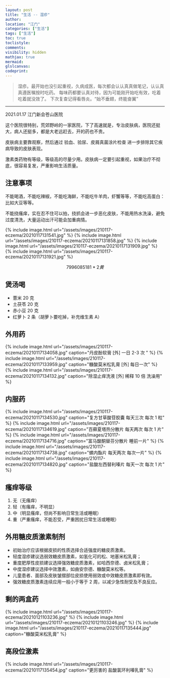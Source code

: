```yaml
---
layout: post
title: "生活 -- 湿疹"
author:
location: "江门"
categories: ["生活"]
tags: ["生活"]
toc: true
toclistyle:
comments:
visibility: hidden
mathjax: true
mermaid:
glslcanvas:
codeprint:
---
```


> 湿疹。最开始也没引起重视，久病成医，每次都会认认真真做笔记，认认真真遵医嘱按时吃药。
> 每味药都要认真对待，因为可能刚开始吃有效，吃着吃着就没效了。
> 下次复查记得看唇炎。“始不垂翅，终能奋翼”

-----

2021.01.17 江门新会苍山医院

这个医院很特别，荒郊野岭的一家医院，下了高速就是，专治皮肤病，医院还挺大，病人还挺多，都是大老远赶去，开的药也不贵。

皮肤病主要靠观察，然后通过 验血、验尿、皮屑真菌涂片检查 进一步排除其它疾病导致的皮肤表现。

激素类药物有等级，等级高的尽量少用。皮肤病一定要引起重视，如果治疗不彻底，很容易复发，严重影响生活质量。


## 注意事项

不能喝酒，不能吃辣椒，不能吃海鲜，不能吃牛羊肉，虾蟹等等，不能吃高蛋白：比如大豆等等。

不能挠瘙痒，实在忍不住可以拍，挠抓会进一步恶化皮肤，不能用热水洗澡，避免过度清洗，大量运动出汗可能会加重病情。

{% include image.html url="/assets/images/210117-eczema/20210117131541.jpg" %}
{% include image.html url="/assets/images/210117-eczema/20210117131858.jpg" %}
{% include image.html url="/assets/images/210117-eczema/20210117131909.jpg" %}
{% include image.html url="/assets/images/210117-eczema/20210117131921.jpg" %}

$$7996085181 * 2 黄$$


## 煲汤喝

* 薏米 $20$ 克
* 土茯苓 $20$ 克
* 赤小豆 $20$ 克
* 红萝卜 $2$ 条（胡萝卜要吃掉，补充维生素 A）


## 外用药

{% include image.html url="/assets/images/210117-eczema/20210117134058.jpg" caption="丹皮酚软膏 [外] 一日 $2$-$3$ 次 " %}
{% include image.html url="/assets/images/210117-eczema/20210117133959.jpg" caption="糠酸莫米松乳膏 [外] 每日一次" %}
{% include image.html url="/assets/images/210117-eczema/20210117134132.jpg" caption="除湿止痒洗液 [外] 稀释 $10$ 倍 洗澡用" %}


## 内服药

{% include image.html url="/assets/images/210117-eczema/20210117134530.jpg" caption="复方甘草酸苷胶囊 每天三次 每次 $1$ 粒" %}
{% include image.html url="/assets/images/210117-eczema/20210117134619.jpg" caption="百藓夏塔热分散片 每天两次 每次 $1$ 片" %}
{% include image.html url="/assets/images/210117-eczema/20210117134716.jpg" caption="富马酸酮替芬分散片 睡前一片" %}
{% include image.html url="/assets/images/210117-eczema/20210117134738.jpg" caption="螺内酯片 每天两次 每次一片" %}
{% include image.html url="/assets/images/210117-eczema/20210117134820.jpg" caption="盐酸左西替利嗪片 每天一次 每次 $1$ 片" %}


## 瘙痒等级

1. 无（无瘙痒）
2. 轻（有瘙痒，不明显）
3. 中（明显瘙痒，但尚不影响日常生活或睡眠）
4. 重（严重瘙痒，不能忍受，严重困扰日常生活或睡眠）


## 外用糖皮质激素制剂

* 初始治疗应该根据皮损的性质选择合适强度的糖皮质激素。
* 轻度湿疹建议选弱效糖皮质激素，如氢化可的松、地塞米松乳膏；
* 重度肥厚性皮损建议选择强效糖皮质激素，如哈西奈德、卤米松乳膏；
* 中度湿疹建议选择中效激素，如曲安奈德、糠酸莫米松等。
* 儿童患者、面部及皮肤皱摺部位皮损使用弱效或中效糖皮质激素即有效。
* 强效糖皮质激素连续应用一般小于等于 2 周，以减少急性耐受及不良反应。


## 剩的两盒药

{% include image.html url="/assets/images/210117-eczema/20210121103236.jpg" %}
{% include image.html url="/assets/images/210117-eczema/20210121103246.jpg" %}
{% include image.html url="/assets/images/210117-eczema/20210117135444.jpg" caption="糠酸莫米松乳膏" %}


## 高段位激素

{% include image.html url="/assets/images/210117-eczema/20210117135454.jpg" caption="更厉害的 盐酸氯环利嗪乳膏" %}
